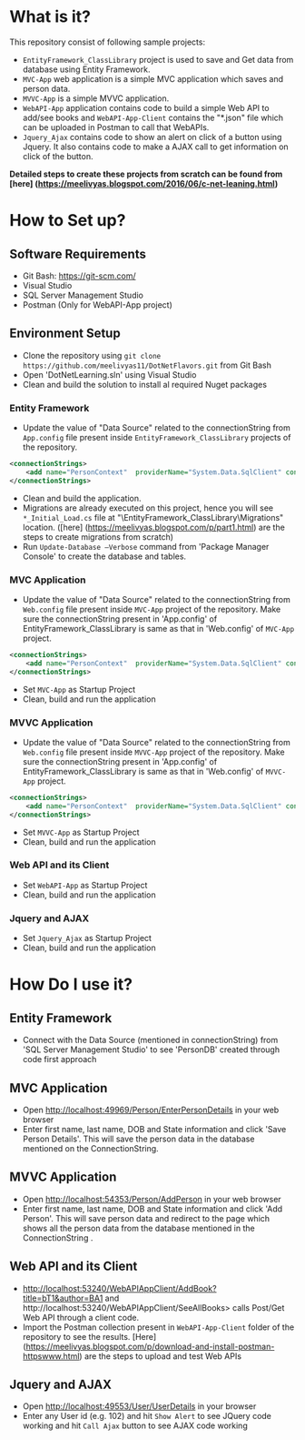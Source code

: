 # What is it?
This repository consist of following sample projects:
- `EntityFramework_ClassLibrary` project is used to save and Get data from database using Entity Framework.
- `MVC-App` web application is a simple MVC application which saves and person data.
- `MVVC-App` is a simple MVVC application.
- `WebAPI-App` application contains code to build a simple Web API to add/see books and `WebAPI-App-Client` contains the "*.json" file which can be uploaded in Postman to call that WebAPIs.
- `Jquery_Ajax` contains code to show an alert on click of a button using Jquery. It also contains code to make a AJAX call to get information on click of the button.

<b> Detailed steps to create these projects from scratch can be found from [here] (https://meelivyas.blogspot.com/2016/06/c-net-leaning.html) </b>

# How to Set up?
## Software Requirements 
 - Git Bash: <https://git-scm.com/>
 - Visual Studio
 - SQL Server Management Studio
 - Postman (Only for WebAPI-App project)

## Environment Setup
 - Clone the repository using `git clone https://github.com/meelivyas11/DotNetFlavors.git` from Git Bash
 - Open 'DotNetLearning.sln' using Visual Studio
 - Clean and build the solution to install al required Nuget packages
 
### Entity Framework
 - Update the value of "Data Source" related to the connectionString from `App.config` file present inside `EntityFramework_ClassLibrary` projects of the repository. 
```xml
<connectionStrings>
	<add name="PersonContext"  providerName="System.Data.SqlClient" connectionString="Data Source=.\sqlexpress; Initial Catalog=PersonDB; Integrated Security=True; MultipleActiveResultSets=True"/>
</connectionStrings>
```
 - Clean and build the application.
 - Migrations are already executed on this project, hence you will see `*_Initial_Load.cs` file at "\EntityFramework_ClassLibrary\Migrations" location. ([here] (https://meelivyas.blogspot.com/p/part1.html) are the steps to create migrations from scratch)
 - Run `Update-Database –Verbose` command from 'Package Manager Console' to create the database and tables.
 
### MVC Application
 - Update the value of "Data Source" related to the connectionString from `Web.config` file present inside `MVC-App` project of the repository. Make sure the connectionString present in 'App.config' of EntityFramework_ClassLibrary is same as that in 'Web.config' of `MVC-App` project.
```xml
<connectionStrings>
	<add name="PersonContext"  providerName="System.Data.SqlClient" connectionString="Data Source=.\sqlexpress; Initial Catalog=PersonDB; Integrated Security=True; MultipleActiveResultSets=True"/>
</connectionStrings>
```
 - Set `MVC-App` as Startup Project
 - Clean, build and run the application
 
### MVVC Application
 - Update the value of "Data Source" related to the connectionString from `Web.config` file present inside `MVVC-App` project of the repository. Make sure the connectionString present in 'App.config' of EntityFramework_ClassLibrary is same as that in 'Web.config' of `MVVC-App` project.
```xml
<connectionStrings>
	<add name="PersonContext"  providerName="System.Data.SqlClient" connectionString="Data Source=.\sqlexpress; Initial Catalog=PersonDB; Integrated Security=True; MultipleActiveResultSets=True"/>
</connectionStrings>
```
 - Set `MVVC-App` as Startup Project
 - Clean, build and run the application

### Web API and its Client
 - Set `WebAPI-App` as Startup Project
 - Clean, build and run the application
 
### Jquery and AJAX
 - Set `Jquery_Ajax` as Startup Project
 - Clean, build and run the application

# How Do I use it?
## Entity Framework
 - Connect with the Data Source (mentioned in connectionString) from 'SQL Server Management Studio' to see 'PersonDB' created through code first approach
 
## MVC Application
 - Open <http://localhost:49969/Person/EnterPersonDetails> in your web browser
 - Enter first name, last name, DOB  and State information and click 'Save Person Details'. This will save the person data in the database mentioned on the ConnectionString. 
 
## MVVC Application
 - Open <http://localhost:54353/Person/AddPerson> in your web browser
 - Enter first name, last name, DOB  and State information and click 'Add Person'. This will save person data and redirect to the page which shows all the person data from the database mentioned in the ConnectionString . 
 
## Web API and its Client
 - <http://localhost:53240/WebAPIAppClient/AddBook?title=bT1&author=BA1> and http://localhost:53240/WebAPIAppClient/SeeAllBooks> calls Post/Get Web API through a client code.
 - Import the Postman collection present in `WebAPI-App-Client` folder of the repository to see the results. [Here] (https://meelivyas.blogspot.com/p/download-and-install-postman-httpswww.html) are the steps to upload and test Web APIs

## Jquery and AJAX
 - Open <http://localhost:49553/User/UserDetails> in your browser
 - Enter any User id (e.g. 102) and hit `Show Alert` to see JQuery code working and hit `Call Ajax` button to see AJAX code working 